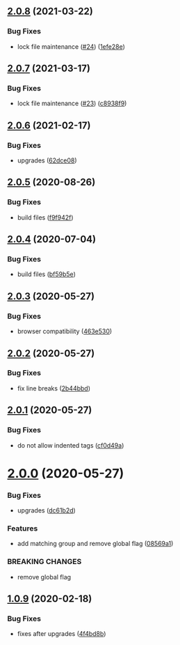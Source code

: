 ## [2.0.8](https://github.com/dword-design/get-projectz-readme-section-regex/compare/v2.0.7...v2.0.8) (2021-03-22)


### Bug Fixes

* lock file maintenance ([#24](https://github.com/dword-design/get-projectz-readme-section-regex/issues/24)) ([1efe28e](https://github.com/dword-design/get-projectz-readme-section-regex/commit/1efe28e610e41e1f94a0c564dc8f4dff7b5e6c95))

## [2.0.7](https://github.com/dword-design/get-projectz-readme-section-regex/compare/v2.0.6...v2.0.7) (2021-03-17)


### Bug Fixes

* lock file maintenance ([#23](https://github.com/dword-design/get-projectz-readme-section-regex/issues/23)) ([c8938f9](https://github.com/dword-design/get-projectz-readme-section-regex/commit/c8938f988926c54debf5ba90c7384b2b8c1604c2))

## [2.0.6](https://github.com/dword-design/get-projectz-readme-section-regex/compare/v2.0.5...v2.0.6) (2021-02-17)


### Bug Fixes

* upgrades ([62dce08](https://github.com/dword-design/get-projectz-readme-section-regex/commit/62dce08c45ca7163661a89d890efb6ff5b65b042))

## [2.0.5](https://github.com/dword-design/get-projectz-readme-section-regex/compare/v2.0.4...v2.0.5) (2020-08-26)


### Bug Fixes

* build files ([f9f942f](https://github.com/dword-design/get-projectz-readme-section-regex/commit/f9f942f68136be0c23db6fa53b2672fc8b24ef81))

## [2.0.4](https://github.com/dword-design/get-projectz-readme-section-regex/compare/v2.0.3...v2.0.4) (2020-07-04)


### Bug Fixes

* build files ([bf59b5e](https://github.com/dword-design/get-projectz-readme-section-regex/commit/bf59b5e1c2c1c840dd2efe5cc74bdb6d26305757))

## [2.0.3](https://github.com/dword-design/get-projectz-readme-section-regex/compare/v2.0.2...v2.0.3) (2020-05-27)


### Bug Fixes

* browser compatibility ([463e530](https://github.com/dword-design/get-projectz-readme-section-regex/commit/463e530ca989dc3996d849f75a4a776778a787d5))

## [2.0.2](https://github.com/dword-design/get-projectz-readme-section-regex/compare/v2.0.1...v2.0.2) (2020-05-27)


### Bug Fixes

* fix line breaks ([2b44bbd](https://github.com/dword-design/get-projectz-readme-section-regex/commit/2b44bbd855240e814d1ae183dbec3431d6fd4fde))

## [2.0.1](https://github.com/dword-design/get-projectz-readme-section-regex/compare/v2.0.0...v2.0.1) (2020-05-27)


### Bug Fixes

* do not allow indented tags ([cf0d49a](https://github.com/dword-design/get-projectz-readme-section-regex/commit/cf0d49a76c1a7189f91760b957149fb342d1adc7))

# [2.0.0](https://github.com/dword-design/get-projectz-readme-section-regex/compare/v1.0.9...v2.0.0) (2020-05-27)


### Bug Fixes

* upgrades ([dc61b2d](https://github.com/dword-design/get-projectz-readme-section-regex/commit/dc61b2da27e5e5da092d680ee089644410db2afa))


### Features

* add matching group and remove global flag ([08569a1](https://github.com/dword-design/get-projectz-readme-section-regex/commit/08569a1e8914c326a8394f61e38f614c938de2cc))


### BREAKING CHANGES

* remove global flag

## [1.0.9](https://github.com/dword-design/get-projectz-readme-section-regex/compare/v1.0.8...v1.0.9) (2020-02-18)


### Bug Fixes

* fixes after upgrades ([4f4bd8b](https://github.com/dword-design/get-projectz-readme-section-regex/commit/4f4bd8b6950e06dcbe468490c891ccc28339978c))
